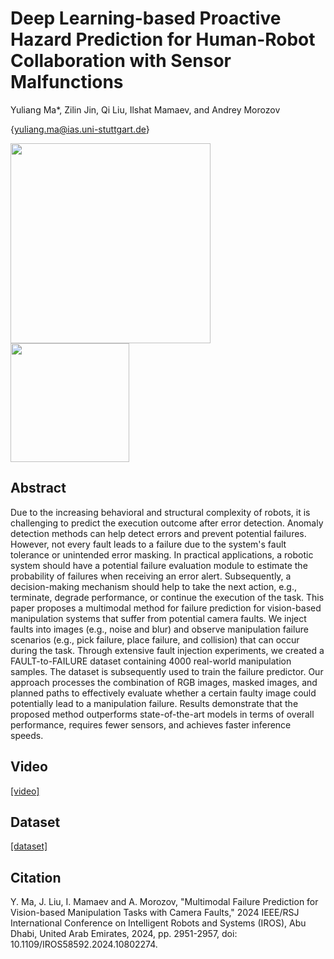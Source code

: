 # Deep Learning-based Proactive Hazard Prediction for Human-Robot Collaboration with Sensor Malfunctions
Yuliang Ma*, Zilin Jin, Qi Liu, Ilshat Mamaev, and Andrey Morozov

{yuliang.ma@ias.uni-stuttgart.de}

<img src="/source/Hazard_demo.png" height="320" />
<img src="/source/fault demo.png" height="190" />

## Abstract
Due to the increasing behavioral and structural complexity of robots, it is challenging to predict the execution outcome after error detection. Anomaly detection methods can help detect errors and prevent potential failures. However, not every fault leads to a failure due to the system's fault tolerance or unintended error masking. In practical applications, a robotic system should have a potential failure evaluation module to estimate the probability of failures when receiving an error alert. Subsequently, a decision-making mechanism should help to take the next action, e.g., terminate, degrade performance, or continue the execution of the task. This paper proposes a multimodal method for failure prediction for vision-based manipulation systems that suffer from potential camera faults. We inject faults into images (e.g., noise and blur) and observe manipulation failure scenarios (e.g., pick failure, place failure, and collision) that can occur during the task. Through extensive fault injection experiments, we created a FAULT-to-FAILURE dataset containing 4000 real-world manipulation samples. The dataset is subsequently used to train the failure predictor. Our approach processes the combination of RGB images, masked images, and planned paths to effectively evaluate whether a certain faulty image could potentially lead to a manipulation failure. Results demonstrate that the proposed method outperforms state-of-the-art models in terms of overall performance, requires fewer sensors, and achieves faster inference speeds. 
## Video
 [\[video\]](https://youtu.be/LQDvsU53HsQ)
## Dataset
[\[dataset\]](https://www.kaggle.com/datasets/yuliangma/proactive-failure-prediction)

## Citation
Y. Ma, J. Liu, I. Mamaev and A. Morozov, "Multimodal Failure Prediction for Vision-based Manipulation Tasks with Camera Faults," 2024 IEEE/RSJ International Conference on Intelligent Robots and Systems (IROS), Abu Dhabi, United Arab Emirates, 2024, pp. 2951-2957, doi: 10.1109/IROS58592.2024.10802274. 
